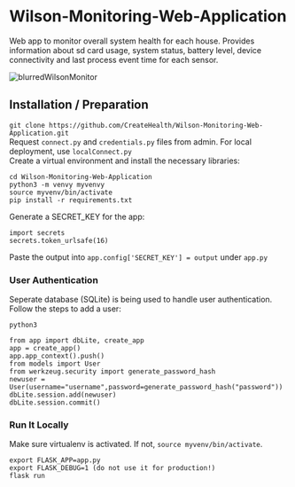 # Wilson-Monitoring-Web-Application
Web app to monitor overall system health for each house. Provides information about sd card usage, system status, battery level, device connectivity and last process event time for each sensor. 

![blurredWilsonMonitor](https://user-images.githubusercontent.com/20258893/71552428-4622b100-29cb-11ea-986f-52800f689660.gif)

## Installation / Preparation
`git clone https://github.com/CreateHealth/Wilson-Monitoring-Web-Application.git` <br>
Request `connect.py` and `credentials.py` files from admin. For local deployment, use `localConnect.py` <br>
Create a virtual environment and install the necessary libraries:
```
cd Wilson-Monitoring-Web-Application
python3 -m venvy myvenvy
source myvenv/bin/activate
pip install -r requirements.txt
```
Generate a SECRET_KEY for the app: <br>
```
import secrets
secrets.token_urlsafe(16)
```
Paste the output into `app.config['SECRET_KEY'] = output` under `app.py`

### User Authentication 
Seperate database (SQLite) is being used to handle user authentication. Follow the steps to add a user:
```
python3
```
```
from app import dbLite, create_app
app = create_app()
app.app_context().push()
from models import User
from werkzeug.security import generate_password_hash
newuser = User(username="username",password=generate_password_hash("password"))
dbLite.session.add(newuser)
dbLite.session.commit()
```
### Run It Locally
Make sure virtualenv is activated. If not, `source myvenv/bin/activate`. <br>
```
export FLASK_APP=app.py
export FLASK_DEBUG=1 (do not use it for production!)
flask run
```
